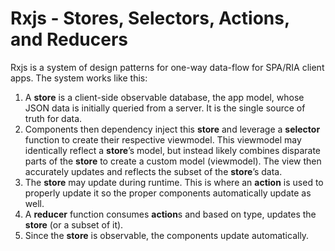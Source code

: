 # Rxjs - Stores, Selectors, Actions, and Reducers

Rxjs is a system of design patterns for one-way data-flow for SPA/RIA client apps. The system works like this:
1. A **store** is a client-side observable database, the app model, whose JSON data is initially queried from a server. It is the single source of truth for data.
2. Components then dependency inject this **store** and leverage a **selector** function to create their respective viewmodel. This viewmodel may identically reflect a **store**’s model, but instead likely combines disparate parts of the **store** to create a custom model (viewmodel). The view then accurately updates and reflects the subset of the **store**’s data.
3. The **store** may update during runtime. This is where an **action** is used to properly update it so the proper components automatically update as well.
4. A **reducer** function consumes **action**s and based on type, updates the **store** (or a subset of it).
5. Since the **store** is observable, the components update automatically.
